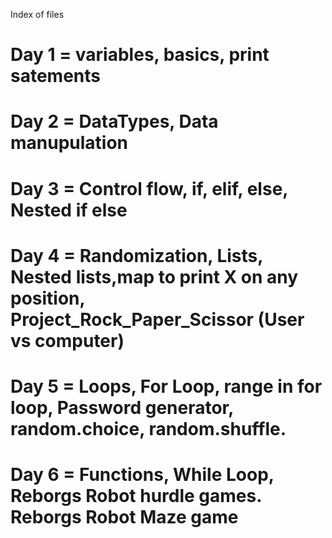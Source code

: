 Index of files
# Day 1 = variables, basics, print satements
# Day 2 = DataTypes, Data manupulation
# Day 3 = Control flow, if, elif, else, Nested if else 
# Day 4 = Randomization, Lists, Nested lists,map to print X on any position, Project_Rock_Paper_Scissor (User vs computer) 
# Day 5 = Loops, For Loop, range in for loop, Password generator, random.choice, random.shuffle. 
# Day 6 = Functions, While Loop, Reborgs Robot hurdle games. Reborgs Robot Maze game
